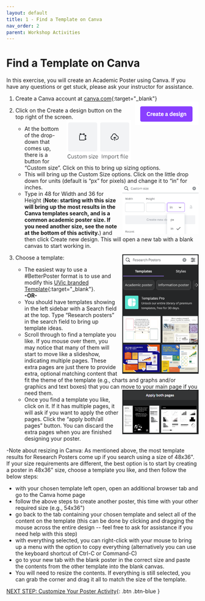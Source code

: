 ```yaml
---
layout: default
title: 1 - Find a Template on Canva
nav_order: 2
parent: Workshop Activities
---
```


# Find a Template on Canva

In this exercise, you will create an Academic Poster using Canva. If you have any questions or get stuck, please ask your instructor for assistance. 

1.  Create a Canva account at 
[canva.com](https://ww.canva.com/){:target="_blank"}  <img src="images/01.png" alt="new slide" style="float:right;margin-left:10px;">
   
2.  Click on the Create a design button on the top right of the screen.  <img src="images/02.png" alt="new slide" style="float:right;margin-left:10px;">
    - At the bottom of the drop-down that comes up, there is a button for “Custom size”. Click on this to bring up sizing options. 
    - This will bring up the Custom Size options. Click on the little drop down for units (default is “px” for pixels) and change it to “in” for inches.  <img src="images/03.png" alt="new slide" style="float:right;width:200px;margin-left:10px;">
    - Type in 48 for Width and 36 for Height (**Note: starting with this size will bring up the most results in the Canva templates search, and is a common academic poster size. If you need another size, see the note at the bottom of this activity.**) and then click Create new design. This will open a new tab with a blank canvas to start working in. 

3. Choose a template: <img src="images/04.png" alt="new slide" style="float:right;width:200px;margin-left:10px;">
   -   The easiest way to use a #BetterPoster format is to use and modify this [UVic branded Template](https://www.canva.com/design/DAFYzpd1yU8/olf9xuPArpgDg7WZmWMIQA/view?utm_content=DAFYzpd1yU8){:target="_blank"}.<br>
**-OR-**<br>
   - You should have templates showing in the left sidebar with a Search field at the top. Type “Research posters” in the search field to bring up template ideas. 
   - Scroll through to find a template you like. If you mouse over them, you may notice that many of them will start to move like a slideshow, indicating multiple pages. These extra pages are just there to provide extra, optional matching content that fit the theme of the template (e.g., charts and graphs and/or graphics and text boxes) that you can move to your main page if you need them.    <img src="images/05.png" alt="new slide" style="float:right;width:200px;margin-left:10px;">
    - Once you find a template you like, click on it. If it has multiple pages, it will ask if you want to apply the other pages. Click the “apply both/all pages” button. You can discard the extra pages when you are finished designing your poster.

-Note about resizing in Canva: As mentioned above, the most template results for Research Posters come up if you search using a size of 48x36". If your size requirements are different, the best option is to start by creating a poster in 48x36" size, choose a template you like, and then follow the below steps:
   - with your chosen template left open, open an additional browser tab and go to the Canva home page
   - follow the above steps to create another poster, this time with your other required size (e.g., 54x36")
   - go back to the tab containing your chosen template and select all of the content on the template (this can be done by clicking and dragging the mouse across the entire design -- feel free to ask for assistance if you need help with this step)
   - with everything selected, you can right-click with your mouse to bring up a menu with the option to copy everything (alternatively you can use the keyboard shortcut of Ctrl-C or Command-C)
   - go to your new tab with the blank poster in the correct size and paste the contents from the other template into the blank canvas.
   - You will need to resize the contents. If everything is still selected, you can grab the corner and drag it all to match the size of the template. 
   

[NEXT STEP: Customize Your Poster Activity](act-2.html){: .btn .btn-blue }
